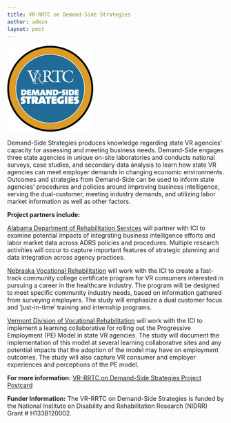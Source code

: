 ```yaml
---
title: VR-RRTC on Demand-Side Strategies
author: admin
layout: post
---
```


![Demand-Side logo](/img/logos/ondemand_F.png)

Demand-Side Strategies produces knowledge regarding state VR agencies’ capacity for assessing and meeting business needs.  Demand-Side engages three state agencies in unique on-site laboratories and conducts national surveys, case studies, and secondary data analysis to learn how state VR agencies can meet employer demands in changing economic environments. Outcomes and strategies from Demand-Side can be used to inform state agencies’ procedures and policies around improving business intelligence, serving the dual-customer, meeting industry demands, and utilizing labor market information as well as other factors.

**Project partners include:**

[Alabama Department of Rehabilitation Services](http://www.rehab.alabama.gov/) will partner with ICI to examine potential impacts of integrating business intelligence efforts and labor market data across ADRS policies and procedures. Multiple research activities will occur to capture important features of strategic planning and data integration across agency practices.

[Nebraska Vocational Rehabilitation](http://www.vr.ne.gov/index.html) will work with the ICI to create a fast-track community college certificate program for VR consumers interested in pursuing a career in the healthcare industry. The program will be designed to meet specific community industry needs, based on information gathered from surveying employers. The study will emphasize a dual customer focus and ‘just-in-time’ training and internship programs.

[Vermont Division of Vocational Rehabilitation](http://vocrehab.vermont.gov/) will work with the ICI to implement a learning collaborative for rolling out the Progressive Employment (PE) Model in state VR agencies.  The study will document the implementation of this model at several learning collaborative sites and any potential impacts that the adoption of the model may have on employment outcomes.  The study will also capture VR consumer and employer experiences and perceptions of the PE model.

**For more information:**
[VR-RRTC on Demand-Side Strategies Project Postcard](/pdf/demandside_postcard.pdf)


**Funder Information:**
The VR-RRTC on Demand-Side Strategies is funded by the National Institute on Disability and Rehabilitation Research (NIDRR) Grant # H133B120002.
